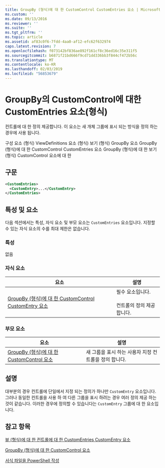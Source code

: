 ```yaml
---
title: GroupBy (형식)에 대 한 CustomControl CustomEntries 요소 | Microsoft Docs
ms.custom: ''
ms.date: 09/13/2016
ms.reviewer: ''
ms.suite: ''
ms.tgt_pltfrm: ''
ms.topic: article
ms.assetid: af83c0f6-7fdd-4aa0-af12-efc62f632974
caps.latest.revision: 7
ms.openlocfilehash: f073142bf836ae892f161cf8c36ed16c35e311f5
ms.sourcegitcommit: b6871f21bd666f9cd71dd336bb3f844cf472b56c
ms.translationtype: MT
ms.contentlocale: ko-KR
ms.lasthandoff: 02/03/2019
ms.locfileid: "56853679"
---
```

# <a name="customentries-element-for-customcontrol-for-groupby-format"></a>GroupBy의 CustomControl에 대한 CustomEntries 요소(형식)

컨트롤에 대 한 정의 제공합니다. 이 요소는 새 개체 그룹에 표시 되는 방식을 정의 하는 경우에 사용 됩니다.

구성 요소 (형식) ViewDefinitions 요소 (형식) 보기 (형식) GroupBy 요소 GroupBy (형식)에 대 한 CustomControl CustomEntries 요소 GroupBy (형식)에 대 한 보기 (형식) CustomControl 요소에 대 한

## <a name="syntax"></a>구문

```xml
<CustomEntries>
  <CustomEntry>...</CustomEntry>
</CustomEntries>
```

## <a name="attributes-and-elements"></a>특성 및 요소

다음 섹션에서는 특성, 자식 요소 및 부모 요소는 `CustomEntries` 요소입니다. 지정할 수 있는 자식 요소의 수를 최대 제한은 없습니다.

### <a name="attributes"></a>특성

없음

### <a name="child-elements"></a>자식 요소

|요소|설명|
|-------------|-----------------|
|[GroupBy (형식)에 대 한 CustomControl CustomEntry 요소](./customentry-element-for-customcontrol-for-groupby-format.md)|필수 요소입니다.<br /><br /> 컨트롤의 정의 제공합니다.|

### <a name="parent-elements"></a>부모 요소

|요소|설명|
|-------------|-----------------|
|[GroupBy (형식)에 대 한 CustomControl 요소](./customcontrol-element-for-groupby-format.md)|새 그룹을 표시 하는 사용자 지정 컨트롤을 정의 합니다.|

## <a name="remarks"></a>설명

대부분의 경우 컨트롤에 단일에서 지정 되는 정의가 하나만 `CustomEntry` 요소입니다. 그러나 동일한 컨트롤을 사용 하 여 다른 그룹을 표시 하려는 경우 여러 정의 제공 하는 것이 같습니다. 이러한 경우에 정의할 수 있습니다는 `CustomEntry` 그룹에 대 한 요소입니다.

## <a name="see-also"></a>참고 항목

[뷰 (형식)에 대 한 컨트롤에 대 한 CustomEntries CustomEntry 요소](./customentry-element-for-customentries-for-controls-for-view-format.md)

[GroupBy (형식)에 대 한 CustomControl 요소](./customcontrol-element-for-groupby-format.md)

[서식 파일을 PowerShell 작성](./writing-a-powershell-formatting-file.md)

